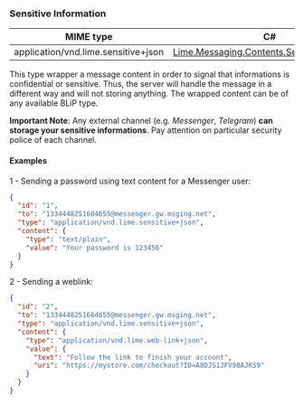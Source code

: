 ### Sensitive Information

| MIME type                            | C#                                 |
|--------------------------------------|------------------------------------|
| application/vnd.lime.sensitive+json  | [Lime.Messaging.Contents.SensitiveContainer](https://github.com/takenet/lime-csharp/blob/master/src/Lime.Messaging/Contents/SensitiveContainer.cs) |

This type wrapper a message content in order to signal that informations is confidential or sensitive. Thus, the server will handle the message in a different way and will not storing anything. The wrapped content can be of any available BLiP type.

**Important Note**: Any external channel (e.g. *Messenger*, *Telegram*) **can storage your sensitive informations**. Pay attention on particular security police of each channel.

#### Examples
1 - Sending a password using text content for a Messenger user:
```json
{
  "id": "1",
  "to": "1334448251684655@messenger.gw.msging.net",
  "type": "application/vnd.lime.sensitive+json",
  "content": {
    "type": "text/plain",
    "value": "Your password is 123456"
  }
}

```

2 - Sending a weblink:
```json
{
  "id": "2",
  "to": "1334448251684655@messenger.gw.msging.net",
  "type": "application/vnd.lime.sensitive+json",
  "content": {
    "type": "application/vnd.lime.web-link+json",
    "value": {
      "text": "Follow the link to finish your account",
      "uri": "https://mystore.com/checkout?ID=A8DJS1JFV98AJKS9"
    }
  }
}

```
